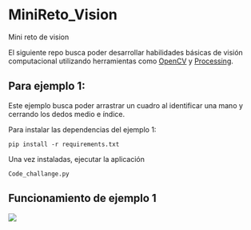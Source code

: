 # MiniReto_Vision
Mini reto de vision

El siguiente repo busca poder desarrollar habilidades básicas de visión computacional utilizando herramientas como [OpenCV](https://opencv.org/) y [Processing](https://processing.org/).

## Para ejemplo 1:
Este ejemplo busca poder arrastrar un cuadro al identificar una mano y cerrando los dedos medio e índice.

Para instalar las dependencias del ejemplo 1:
```
pip install -r requirements.txt
```
Una vez instaladas, ejecutar la aplicación 
```
Code_challange.py
```

## Funcionamiento de ejemplo 1
![](./imgs/Hnet-image.gif)
